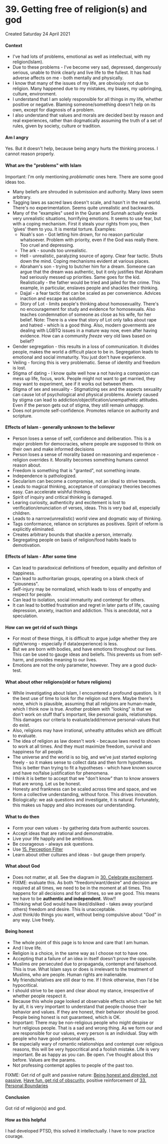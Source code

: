 # 39. Getting free of religion(s) and god
Created Saturday 24 April 2021

#### Context

* I've had lots of problems, emotional as well as intellectual, with my religion(Islam).
* Due to these problems - I've become very sad, depressed, dangerously serious, unable to think clearly and live life to the fullest. It has had adverse affects on me - both mentally and physically.
* I know that many of the issues of my life, are obviously not due to religion. Many happened due to my mistakes, my biases, my upbringing, culture, environment.
* I understand that I am solely responsible for all things in my life, whether positive or negative. Blaming someone/something doesn't help on its own, except for diagnosis of a problem.
* I also understand that values and morals are decided best by reason and real experiences, rather than dogmatically assuming the truth of a set of rules, given by society, culture or tradition.


#### Am I angry
Yes. But it doesn't help, because being angry hurts the thinking process. I cannot reason properly.

#### What are the "problems" with Islam
Important: I'm only mentioning *problematic* ones here. There are some good ideas too.

* Many beliefs are shrouded in submission and authority. Many *laws* seem arbitrary.
* Tagging laws as sacred laws doesn't scale, and hasn't in the real world. There's no experimentation. Seems quite unrealistic and backwards.
* Many of the "examples" used in the Quran and Sunnah actually evoke very unrealistic situations, horrifying emotions. It seems to use fear, but with a coping mechanism. First it steals your rights from you, then 'gives' them to you. It is mental torture. Examples:
	* Noah's son - Got letting him drown, for no reason particular whatsoever. Problem with priority, even if the God was really there. Too cruel and depressing.
	* The ark - sounds too unrealistic.
	* Hell - unrealistic, paralyzing source of agony. Clear fear tactic. Shuts down the mind. Coping mechanisms evident at various places.
	* Abraham's son - trying to butcher him for a dream. Someone can argue that the dream was authentic, but it only justifies that Abraham had seriously messed up priorities. Same goes for the kid. Realistically - the father would be tried and jailed for the crime. This example, in particular, enslaves people and shackles their thinking.
	* Dajjal - a fear tactic that can be scaled as per convenience. Advices inaction and escape as solution.
	* Story of Lot - limits people's thinking about homosexuality. There's no encouragement for study and evidence for homosexuals. Also teaches condemnation of someone as close as his wife, for her belief. Note: There is a view that story of Lot only talks about rape and hatred - which is a good thing. Also, modern goverments are dealing with LGBTQ issues in a mature way now, even after having evidence. How can a community *freeze* very old laws based on belief?
* Gender segregation - this results in a loss of communication. It divides people, makes the world a difficult place to be in. Segregation leads to emotional and social immaturity. You just don't have experience.
* Veiling - forcing this is very problematic. Sense of identity and freedom is lost.
* Stigma of dating - I know quite well how a not having a companion can mess up life, focus, work. People might not want to get married, they may want to experiment, see if it works out between them.
* Stigma of sex and sexuality - Stigmatizing sex and the aspects sexuality can cause lot of psychological and physical problems. Anxiety caused by stigma can lead to addiction/objectification/unempathetic attitudes. Even if the person gets out of stigma, they still remain unhappy.
* Does not promote self-confidence. Promotes reliance on authority and scripture.


#### Effects of Islam - generally unknown to the believer

* Person loses a sense of self, confidence and deliberation. This is a major problem for democracies, where people are supposed to think on their own and make informed decisions
* Person loses a sense of morality based on reasoning and experience - religion overrides it. Morality becomes something humans cannot reason about.
* Freedom is something that is "granted", not something innate.
* Independence is pathologized.
* Secularism can become a compromise, not an ideal to strive towards.
* Leads to magical thinking, acceptance of conspiracy theories becomes easy. Can accelerate wishful thinking.
* Spirit of inquiry and critical thinking is damaged. 
* Learing curiosity, authenticity and excitement is lost to verification/enunciation of verses, ideas. This is very bad all, especially children.
* Leads to a narrow(unrealistic) world view and dogmatic way of thinking.
* Tags conformance, reliance on scriptures as positives. Spirit of reform is explicitly eliminated.
* Creates arbitrary bounds that shackle a person, internally.
* Segregating people on basis of religion/food habits leads to demotivation.


#### Effects of Islam - After some time

* Can lead to paradoxical definitions of freedom, equality and definiton of happiness.
* Can lead to authoritarian groups, operating on a blank check of "piousness".
* Self-injury may be normalized, which leads to loss of empathy and respect for people.
* Can lead to isolation, social immaturity and contempt for others.
* It can lead to bottled frustration and regret in later parts of life, causing depression, anxiety, inaction and addiction. This is anecdotal, not a speculation.


#### How can we get rid of such things

* For most of these things, it is difficult to argue judge whether they are right/wrong - especially if data(experience) is less.
* But we are born with bodies, and have emotions throughout our lives. This can be used to gauge ideas and beliefs. This prevents us from self-harm, and provides meaning to our lives.
* Emotions are not the only parameter, however.  They are a good duck-test.


#### What about other religions(old or future religions)

* While investigating about Islam, I encountered a profound question. Is it the best use of time to look for *the* religion out there. Maybe there's none, which is plausible, assuming that all religions are human-made, which I think now is true. Another problem with "looking" is that we don't work on stuff that's important, like personal goals, relationships. This damages our criteria to evaluate/add/remove personal-values that do exist.
* Also, religions may have irrational, unheathy attitudes which are difficult to evaluate.
* The idea of religion as law doesn't work - because laws need to shown to work at all times. And they must maximize freedom, survival and happiness for all people.
* The universe and the world is so big, and we've just started exploring freely - so it makes sense to collect data and then form hypotheses. This is better than trying to fit a hypotheses - which have known source and have no/false justification for phenomena.
* I think it is better to accept that we "don't know" than to know answers that are wrong. Let us be honest.
* Honesty and frankness can be scaled across time and space, and we form a collective understanding, without force. This drives innovation.
* Biologically: we ask questions and investigate, it is natural. Fortunately, this makes us happy and also increases our understanding.


#### What to do then

* Form your own values - by gathering data from authentic sources.
* Accept ideas that are rational and demonstrable.
* Live your life happily and be ambitious.
* Be courageous - always ask questions.
* Use [15. Perception Filter](./15._Perception_Filter.md)
* Learn about other cultures and ideas - but gauge them properly.


#### What about God

* Does not matter, at all. See the diagram in [30. Celebrate excitement](./30._Celebrate_excitement.md). 
* FIXME: evaluate this. As both "freedom/want/desire" and decision are required at all times, we need to be in the moment at all times. This happens for all decisions and for all times, so we are good. This means we have to be **authentic and independent**. Wow!!
* Thinking what God would have liked/disliked - takes away your(and others) freedom and desire. This is unacceptable.
* Just think/do things you want, without being compulsive about "God" in any way. Live freely.


#### Being honest

* The whole point of this page is to know and care that I am human.
* And I love life.
* Religion is a choice, in the same way as I choose not to have one.
* Accepting that a failure of an idea in itself doesn't prove the opposite.
* Muslims *are* persecuted due to propaganda, contempt and falsehood. This is true. What Islam says or does is irrelevant to the treatment of Muslims, who are people. Human rights are inalienable.
* My friends/relatives are still dear to me. If I think otherwise, then I'd be hypocritical.
* I should strive to be open and clear about my stance, irrespective of whether people respect it.
* Because this whole page looked at observable effects which can be felt by all, it is very important to understand that people choose their behavior and values. If they are honest, their behavior should be good. People being honest is not guaranteed, which is OK.
* Important: There may be non-religious people who might despise or hurt religious people. That is a sad and wrong thing. As we form our and are responsible for our values, every person is an individual. Stay with people who have good-personal values. 
* Be especially wary of romantic relationships and contempt over religious reasons, this will be very hypocritical and a foolish mistake. Life is very important. Be as happy as you can. Be open. I've thought about this before. Values are the params.
* Not professing contempt applies to people of the past too.


FIXME: Get rid of guilt and passive nature: [Being honest and directed, not passive](https://en.wikipedia.org/wiki/Carolyn_Porco), [Have fun, get rid of obscurity](https://en.wikipedia.org/wiki/File:Cassini_team_Abbey_road.jpg), positive reinforcement of [33. Personal Boundaries](./33._Personal_Boundaries.md)

#### Conclusion
Got rid of religion(s) and god.

#### How as this helpful
I had developed PTSD, this solved it intellectually.
I have to now practice courage.

